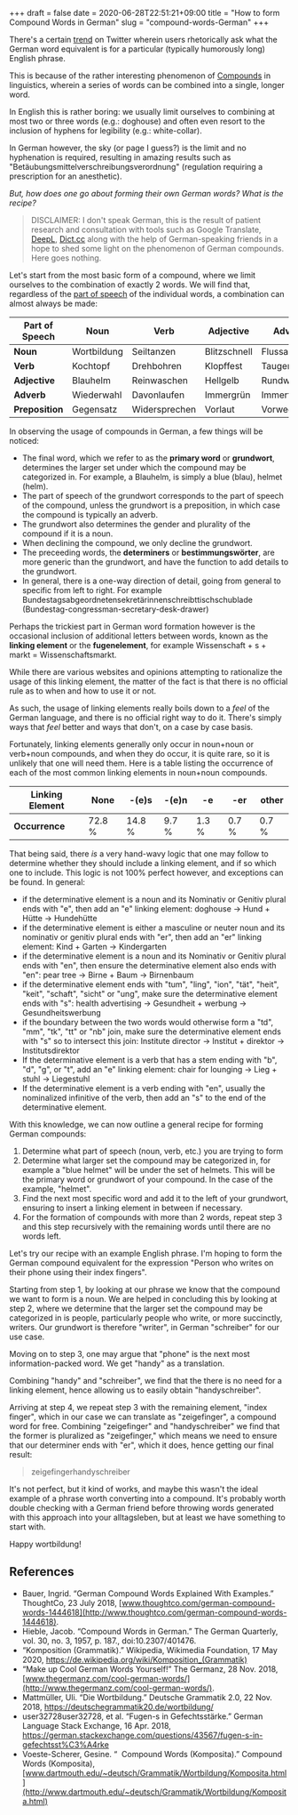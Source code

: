 +++
draft = false 
date = 2020-06-28T22:51:21+09:00
title = "How to form Compound Words in German"
slug = "compound-words-German" 
+++

There's a certain
[trend](https://twitter.com/search?q=%22german%20word%20for%22&src=typed_query&f=live)
on Twitter wherein users rhetorically ask what the German word equivalent is for
a particular (typically humorously long) English phrase.

This is because of the rather interesting phenomenon of
[Compounds](https://en.wikipedia.org/wiki/Compound_(linguistics)) in
linguistics, wherein a series of words can be combined into a single, longer word.

In English this is rather boring: we usually limit ourselves to combining
at most two or three words (e.g.: doghouse) and often even resort to the
inclusion of hyphens for legibility (e.g.: white-collar).

In German however, the sky (or page I guess?) is the limit and no hyphenation
is required, resulting in amazing results such as
"Betäubungsmittelverschreibungsverordnung" (regulation requiring a prescription
for an anesthetic).

_But, how does one go about forming their own German words? What is the
recipe?_

> DISCLAIMER: I don't speak German, this is the result of patient research and
> consultation with tools such as Google Translate, [DeepL](https://www.deepl.com/en/translator), [Dict.cc](https://www.dict.cc/) along with the help of German-speaking
> friends in a hope to shed some light on the phenomenon of German compounds.
> Here goes nothing.

Let's start from the most basic form of a compound, where we limit ourselves to the
combination of exactly 2 words. We will find that, regardless of the [part of
speech](https://en.wikipedia.org/wiki/Part_of_speech) of the individual words,
a combination can almost always be made: 

| **Part of Speech** | **Noun**    | **Verb**      | **Adjective** | **Adverb**   | **Preposition** |
| ------------------ | ----------- | ------------- | ------------- | ------------ | --------------- |
| **Noun**           | Wortbildung | Seiltanzen    | Blitzschnell  | Flussabwärts | Bergauf         |
| **Verb**           | Kochtopf    | Drehbohren    | Klopffest     | Taugenichts  | -               |
| **Adjective**      | Blauhelm    | Reinwaschen   | Hellgelb      | Rundweg      | Rundum          |
| **Adverb**         | Wiederwahl  | Davonlaufen   | Immergrün     | Immerfort    | -               |
| **Preposition**    | Gegensatz   | Widersprechen | Vorlaut       | Vorweg       | Nebenan         |

In observing the usage of compounds in German, a few things will be noticed:

-   The final word, which we refer to as the **primary word** or **grundwort**,
    determines the larger set under which the compound may be categorized in. For
    example, a Blauhelm, is simply a blue (blau), helmet (helm).
-   The part of speech of the grundwort corresponds to the  part of speech of the compound,
    unless the grundwort is a preposition, in which case the compound
    is typically an adverb.
-   The grundwort also determines the gender and plurality of the compound if it is a noun.
-   When declining the compound, we only decline the grundwort.
-   The preceeding words, the **determiners** or **bestimmungswörter**, are more
    generic than the grundwort, and have the function to add details to the
    grundwort.
-   In general, there is a one-way direction of detail, going from general to
    specific from left to right. For example Bundestagsabgeordnetensekretärinnenschreibttischschublade (Bundestag-congressman-secretary-desk-drawer)

Perhaps the trickiest part in German word formation however is the occasional
inclusion of additional letters between words, known as the **linking
element** or the **fugenelement**, for example Wissenschaft + s + markt
= Wissenschaftsmarkt. 

While there are various websites and opinions attempting to rationalize the usage
of this linking element, the matter of the fact is that there is no official
rule as to when and how to use it or not.

As such, the usage of linking elements really boils down to a _feel_ of the German language, and
there is no official right way to do it. There's simply ways that _feel_
better and ways that don't, on a case by case basis.

Fortunately, linking elements generally only occur in noun+noun or verb+noun
compounds, and when they do occur, it is quite rare, so it is unlikely that one
will need them. Here is a table listing the occurrence of each of the most
common linking elements in noun+noun compounds.

| Linking Element | None   | -(e)s  | -(e)n | -e    | -er   | other |
| --------------- | ------ | ------ | ----- | ----- | ----- | ----- |
| **Occurrence**  | 72.8 % | 14.8 % | 9.7 % | 1.3 % | 0.7 % | 0.7 % |

That being said, there _is_ a very hand-wavy logic that one may follow to determine
whether they should include a linking element, and if so which one to include.
This logic is not 100% perfect however, and exceptions can be found. In
general:

-   if the determinative element is a noun and its Nominativ or Genitiv plural ends with "e", then
    add an "e" linking element: doghouse -> Hund + Hütte -> Hundehütte
-   if the determinative element is either a masculine or neuter noun and its
    nominativ or genitiv plural ends with "er", then add an "er" linking element: Kind + Garten -> Kindergarten
-   if the determinative element is a noun and its  Nominativ or Genitiv plural ends
    with "en", then ensure the determinative element also ends with "en": pear
    tree -> Birne + Baum -> Birnenbaum
-   if the determinative element ends with "tum", "ling", "ion", "tät", "heit",
    "keit", "schaft", "sicht" or "ung", make sure the determinative element
    ends with "s": health advertising ->  Gesundheit + werbung ->  Gesundheitswerbung
-   if the boundary between the two words would otherwise form a "td", "mm",
    "tk", "tt" or "nb" join, make sure the determinative element ends with "s"
    so to intersect this join: Institute director -> Institut + direktor -> Institutsdirektor
-   If the determinative element is a verb that has a stem ending with "b", "d", "g", or "t", add an "e" linking
    element: chair for lounging -> Lieg + stuhl -> Liegestuhl
-   If the determinative element is a verb ending with "en", usually the
    nominalized infinitive of the verb, then add an "s" to the end of the
    determinative element.

With this knowledge, we can now outline a general recipe for forming German
compounds:

1.  Determine what part of speech (noun, verb, etc.) you are trying to form
2.  Determine what larger set the compound may be categorized in, for example
    a "blue helmet" will be under the set of helmets. This will be the primary
    word or grundwort of your compound. In the case of the example, "helmet". 
3.  Find the next most specific word and add it to the left of your grundwort,
    ensuring to insert a linking element in between if necessary.
4.  For the formation of compounds with more than 2 words, repeat step 3 and
    this step recursively with the remaining words until there are no words
    left.

Let's try our recipe with an example English phrase. I'm hoping to form the
German compound equivalent for the expression "Person who writes on their phone
using their index fingers".

Starting from step 1, by looking at our phrase we know that the compound we
want to form is a noun. We are helped in concluding this by looking at step 2, where we
determine that the larger set the compound may be categorized in is people,
particularly people who write, or more succinctly, writers. Our grundwort is
therefore "writer", in German "schreiber" for our use case.

Moving on to step 3, one may argue that "phone" is the next most information-packed word.
We get "handy" as a translation.

Combining "handy" and "schreiber", we find that the there is no need for
a linking element, hence allowing us to easily obtain "handyschreiber".

Arriving at step 4, we repeat step 3 with the remaining element, "index finger", which in
our case we can translate as "zeigefinger", a compound word for free. Combining "zeigefinger" and "handyschreiber" we find that the former is
pluralized as "zeigefinger," which means we need to ensure that our determiner ends with "er", which it does, hence getting our final result:

> zeigefingerhandyschreiber

It's not perfect, but it kind of works, and maybe this wasn't the ideal
example of a phrase worth converting into a compound. It's probably worth
double checking with a German friend before throwing words generated with this
approach into your alltagsleben, but at least we have something to start with.

Happy wortbildung!

## References

-   Bauer, Ingrid. “German Compound Words Explained With Examples.” ThoughtCo, 23 July 2018, [www.thoughtco.com/german-compound-words-1444618](http://www.thoughtco.com/german-compound-words-1444618).
-   Hieble, Jacob. “Compound Words in German.” The German Quarterly, vol. 30, no. 3, 1957, p. 187., doi:10.2307/401476.
-   “Komposition (Grammatik).” Wikipedia, Wikimedia Foundation, 17 May 2020,
    <https://de.wikipedia.org/wiki/Komposition_(Grammatik)> 
-   “Make up Cool German Words Yourself!” The Germanz, 28 Nov. 2018, [www.thegermanz.com/cool-german-words/](http://www.thegermanz.com/cool-german-words/).
-   Mattmüller, Uli. “Die Wortbildung.” Deutsche Grammatik 2.0, 22 Nov. 2018, <https://deutschegrammatik20.de/wortbildung/> 
-   user32728user32728, et al. “Fugen-s in Gefechtsstärke.” German Language Stack Exchange, 16 Apr. 2018, <https://german.stackexchange.com/questions/43567/fugen-s-in-gefechtsst%C3%A4rke> 
-   Voeste-Scherer, Gesine. “  Compound Words (Komposita).” Compound
    Words (Komposita),
    [www.dartmouth.edu/~deutsch/Grammatik/Wortbildung/Komposita.html](http://www.dartmouth.edu/~deutsch/Grammatik/Wortbildung/Komposita.html)
